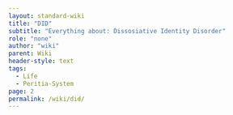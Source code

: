 ```yaml
---
layout: standard-wiki
title: "DID"
subtitle: "Everything about: Dissosiative Identity Disorder"
role: "none"
author: "wiki"
parent: Wiki
header-style: text
tags:
  - Life
  - Peritia-System
page: 2
permalink: /wiki/did/
---
```


<script>
  window.onload = function() {
    window.location.href = "/wiki/did/what-is-did/";
  }
</script>
